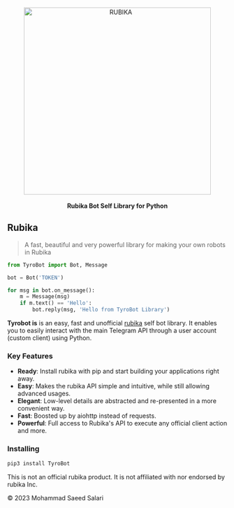 <p align="center">
    <br>
        <img src="https://s2.uupload.ir/files/tyrobot_7ofw.png" alt="RUBIKA" width="428">
    <br>
    <br>
        <b>Rubika Bot Self Library for Python</b>
    <br>
</p>

## Rubika

> A fast, beautiful and very powerful library for making your own robots in Rubika

``` python
from TyroBot import Bot, Message

bot = Bot('TOKEN')

for msg in bot.on_message():
    m = Message(msg)
    if m.text() == 'Hello':
        bot.reply(msg, 'Hello from TyroBot Library')
```

**Tyrobot is** is an easy, fast and unofficial [rubika](https://rubika.ir) self bot library. 
It enables you to easily interact with the main Telegram API through a user account (custom client) using Python.

### Key Features

- **Ready**: Install rubika with pip and start building your applications right away.
- **Easy**: Makes the rubika API simple and intuitive, while still allowing advanced usages.
- **Elegant**: Low-level details are abstracted and re-presented in a more convenient way.
- **Fast**: Boosted up by aiohttp instead of requests.
- **Powerful**: Full access to Rubika's API to execute any official client action and more.

### Installing

``` bash
pip3 install TyroBot
```

This is not an official rubika product. It is not affiliated with nor endorsed by rubika Inc.

© 2023 Mohammad Saeed Salari